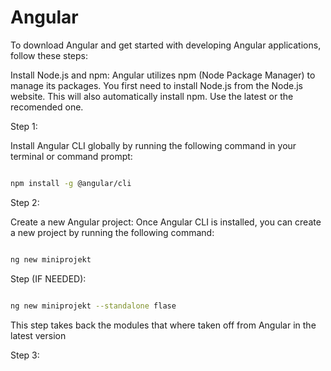 # Angular 

To download Angular and get started with developing Angular applications, follow these steps:

Install Node.js and npm: Angular utilizes npm (Node Package Manager) to manage its packages. You first need to install Node.js from the Node.js website. This will also automatically install npm. Use the latest or the recomended one. 

Step 1:

Install Angular CLI globally by running the following command in your terminal or command prompt:

```bash

npm install -g @angular/cli

```

Step 2:

Create a new Angular project: Once Angular CLI is installed, you can create a new project by running the following command:

```bash

ng new miniprojekt

```

Step (IF NEEDED):

```bash

ng new miniprojekt --standalone flase

```

This step takes back the modules that where taken off from Angular in the latest version 

Step 3:





